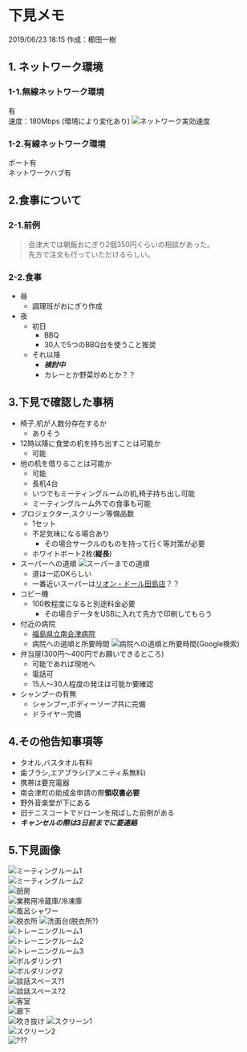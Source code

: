 # 下見メモ
2019/06/23 18:15 作成：櫛田一樹
## 1. ネットワーク環境
### 1-1.無線ネットワーク環境
有  
速度：180Mbps (環境により変化あり)
![ネットワーク実効速度](IMG/NetSpeedWiFi.png)

### 1-2.有線ネットワーク環境
ポート有  
ネットワークハブ有

## 2.食事について

### 2-1.前例
> 会津大では朝飯おにぎり2個350円くらいの相談があった。  
> 先方で注文も行っていただけるらしい。

### 2-2.食事
- 昼
  - 調理班がおにぎり作成
- 夜
  - 初日
    - BBQ
    - 30人で5つのBBQ台を使うこと推奨
  - それ以降
    - ***検討中***
    - カレーとか野菜炒めとか？？


## 3.下見で確認した事柄
- 椅子,机が人数分存在するか
  - ありそう  
- 12時以降に食堂の机を持ち出すことは可能か
  - 可能
- 他の机を借りることは可能か
  - 可能
  - 長机4台
  - いつでもミーティングルームの机,椅子持ち出し可能
  - ミーティングルーム外での食事も可能
- プロジェクター,スクリーン等備品数
  - 1セット
  - 不足気味になる場合あり
    - その場合サークルのものを持って行く等対策が必要
  - ホワイトボート2枚(**縦長**)
- スーパーへの道順
  ![スーパーまでの道順](IMG/Route_CroudCamp2LionDor.png)
  - 道は一応OKらしい
  - 一番近いスーパーは[リオン・ドール田島店](https://goo.gl/maps/38WktDb68asNxCcL7)？？
- コピー機
  - 100枚程度になると別途料金必要
    - その場合データをUSBに入れて先方で印刷してもらう
- 付近の病院
  - [福島県立南会津病院](https://goo.gl/maps/QasvPGZEH91fq8Aa9)
  - 病院への道順と所要時間
  ![病院への道順と所要時間(Google検索)](IMG/Route_CloudCamp2Hospital.png)
- 弁当屋(300円〜400円でお願いできるところ)
  - 可能であれば現地へ
  - 電話可
  - 15人〜30人程度の発注は可能か要確認
- シャンプーの有無
  - シャンプー,ボディーソープ共に完備
  - ドライヤー完備

## 4.その他告知事項等
- タオル,バスタオル有料
- 歯ブラシ,エアブラシ(アメニティ系無料)
- 携帯は要充電器
- 南会津町の助成金申請の際**領収書必要**
- 野外音楽堂が下にある
- 旧テニスコートでドローンを飛ばした前例がある
- ***キャンセルの際は3日前までに要連絡***

## 5.下見画像
![ミーティングルーム1](IMG/下見pic/iOS&#32;の画像&#32;(10).jpg)  
![ミーティングルーム2](IMG/下見pic/iOS&#32;の画像&#32;(11).jpg)  
![厨房](IMG/下見pic/iOS&#32;の画像&#32;(12).jpg)  
![業務用冷蔵庫/冷凍庫](IMG/下見pic/iOS&#32;の画像&#32;(14).jpg)  
![風呂シャワー](IMG/下見pic/iOS&#32;の画像&#32;(15).jpg)  
![脱衣所](IMG/下見pic/iOS&#32;の画像&#32;(16).jpg) 
![洗面台(脱衣所?)](IMG/下見pic/iOS&#32;の画像&#32;(17).jpg)   
![トレーニングルーム1](IMG/下見pic/iOS&#32;の画像&#32;(18).jpg)  
![トレーニングルーム2](IMG/下見pic/iOS&#32;の画像&#32;(19).jpg)  
![トレーニングルーム3](IMG/下見pic/iOS&#32;の画像&#32;(20).jpg)  
![ボルダリング1](IMG/下見pic/iOS&#32;の画像&#32;(21).jpg)  
![ボルダリング2](IMG/下見pic/iOS&#32;の画像&#32;(22).jpg)  
![談話スペース?1](IMG/下見pic/iOS&#32;の画像&#32;(23).jpg)  
![談話スペース?2](IMG/下見pic/iOS&#32;の画像&#32;(24).jpg)  
![客室](IMG/下見pic/iOS&#32;の画像&#32;(25).jpg)  
![廊下](IMG/下見pic/iOS&#32;の画像&#32;(27).jpg)  
![吹き抜け](IMG/下見pic/iOS&#32;の画像&#32;(28).jpg) 
![スクリーン1](IMG/下見pic/iOS&#32;の画像&#32;(29).jpg)   
![スクリーン2](IMG/下見pic/iOS&#32;の画像&#32;(30).jpg)  
![???](IMG/下見pic/iOS&#32;の画像&#32;(31).jpg)  